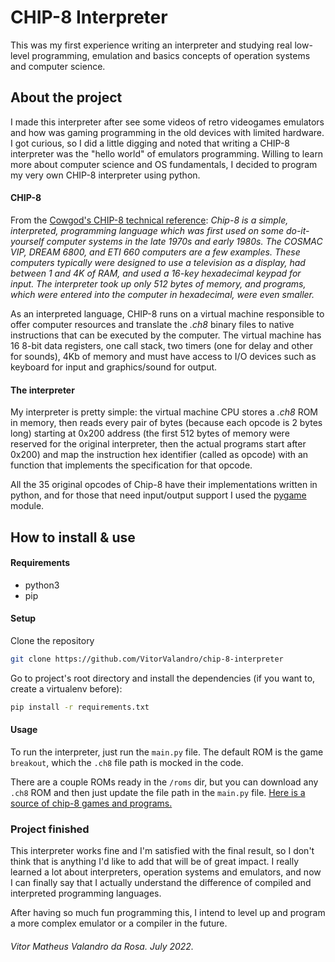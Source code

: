 # CHIP-8 Interpreter

This was my first experience writing an interpreter and studying real low-level programming, emulation and basics concepts of operation systems and computer science.

## About the project

I made this interpreter after see some videos of retro videogames emulators and how was gaming programming in the old devices with limited hardware. I got curious, so I did a little digging and noted that writing a CHIP-8 interpreter was the "hello world" of emulators programming. Willing to learn more about computer science and OS fundamentals, I decided to program my very own CHIP-8 interpreter using python.

#### CHIP-8

From the [Cowgod's CHIP-8 technical reference](http://devernay.free.fr/hacks/chip8/C8TECH10.HTM#2.2):
<cite>
Chip-8 is a simple, interpreted, programming language which was first used on some do-it-yourself computer systems in the late 1970s and early 1980s. The COSMAC VIP, DREAM 6800, and ETI 660 computers are a few examples. These computers typically were designed to use a television as a display, had between 1 and 4K of RAM, and used a 16-key hexadecimal keypad for input. The interpreter took up only 512 bytes of memory, and programs, which were entered into the computer in hexadecimal, were even smaller.
</cite>

As an interpreted language, CHIP-8 runs on a virtual machine responsible to offer computer resources and translate the <i>.ch8</i> binary files to native instructions that can be executed by the computer. The virtual machine has 16 8-bit data registers, one call stack, two timers (one for delay and other for sounds), 4Kb of memory and must have access to I/O devices such as keyboard for input and graphics/sound for output.

#### The interpreter

My interpreter is pretty simple: the virtual machine CPU stores a <i>.ch8</i> ROM in memory, then reads every pair of bytes (because each opcode is 2 bytes long) starting at 0x200 address (the first 512 bytes of memory were reserved for the original interpreter, then the actual programs start after 0x200) and map the instruction hex identifier (called as opcode) with an function that implements the specification for that opcode.

All the 35 original opcodes of Chip-8 have their implementations written in python, and for those that need input/output support I used the [pygame](ttps://www.pygame.org) module.

## How to install & use

#### Requirements

- python3
- pip

#### Setup

Clone the repository

```bash
git clone https://github.com/VitorValandro/chip-8-interpreter
```

Go to project's root directory and install the dependencies (if you want to, create a virtualenv before):

```bash
pip install -r requirements.txt
```

#### Usage

To run the interpreter, just run the `main.py` file. The default ROM is the game `breakout`, which the `.ch8` file path is mocked in the code.

There are a couple ROMs ready in the `/roms` dir, but you can download any `.ch8` ROM and then just update the file path in the `main.py` file. [Here is a source of chip-8 games and programs.](https://github.com/kripod/chip8-roms)

### Project finished

This interpreter works fine and I'm satisfied with the final result, so I don't think that is anything I'd like to add that will be of great impact. I really learned a lot about interpreters, operation systems and emulators, and now I can finally say that I actually understand the difference of compiled and interpreted programming languages.

After having so much fun programming this, I intend to level up and program a more complex emulator or a compiler in the future.

###### Vitor Matheus Valandro da Rosa. July 2022.
